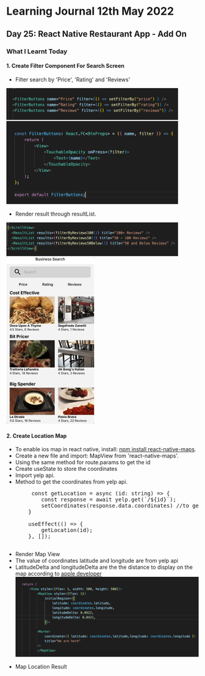 <h1>Learning Journal 12th May 2022</h1>
<h2>Day 25: React Native Restaurant App - Add On</h2>
<h3>What I Learnt Today</h3>
<h4>1. Create Filter Component For Search Screen</h4>
<ul>
  <li>Filter search by 'Price', 'Rating' and 'Reviews'</li>
</ul>
<img src="https://github.com/janson-gan/react-native-training/blob/main/images/Screenshot%202022-05-12%20at%207.59.49%20PM.png" width="450" />
<img src="https://github.com/janson-gan/react-native-training/blob/main/images/Screenshot%202022-05-12%20at%208.00.24%20PM.png" width="450" />
<ul>
  <li>Render result through resultList.</li>
  </ul>
<img src="https://github.com/janson-gan/react-native-training/blob/main/images/Screenshot%202022-05-12%20at%208.09.40%20PM.png" width="450" />
<img src="https://github.com/janson-gan/react-native-training/blob/main/images/May-12-2022%2020-44-36.gif" width="230" />
<h4>2. Create Location Map</h4>
<ul>
  <li>To enable ios map in react native, install: <a href="https://www.npmjs.com/package/react-native-maps">npm install react-native-maps</a>.</li>
  <li>Create a new file and import: MapView from 'react-native-maps'.</li>
  <li>Using the same method for route.params to get the id</li>
  <li>Create useState to store the coordinates</li>
  <li>Import yelp api.</li>
  <li>Method to get the coordinates from yelp api.</li>
  
  <pre>
     const getLocation = async (id: string) => {
        const response = await yelp.get(`/${id}`);
        setCoordinates(response.data.coordinates) //to get the coordinates from api and assign to useState.
    }

    useEffect(() => {
        getLocation(id);
    }, []);
  </pre>
  
  <li>Render Map View</li>
  <li>The value of coordinates latitude and longitude are from yelp api</li>
  <li>LatitudeDelta and longitudeDelta are the the distance to display on the map according to <a href="https://developer.apple.com/documentation/mapkit/mkcoordinatespan/1452417-latitudedelta">apple developer</a></li>
  <img src="https://github.com/janson-gan/react-native-training/blob/main/images/Screenshot%202022-05-12%20at%209.21.57%20PM.png" width="500" />
</ul>
<ul>
  <li>Map Location Result</li>
  <img src="" width="220" />
</ul>

